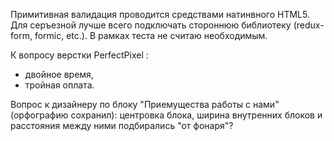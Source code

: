Примитивная валидация проводится средствами натинвного HTML5.
Для серъезной лучше всего подключать стороннюю библиотеку (redux-form, formic, etc.).
В рамках теста не считаю необходимым.

К вопросу верстки PerfectPixel :

- двойное время,
- тройная оплата.

Вопрос к дизайнеру по блоку "Приемущества работы с нами" (орфографию сохранил):
центровка блока, ширина внутренних блоков и расстояния между ними подбирались "от фонаря"?
